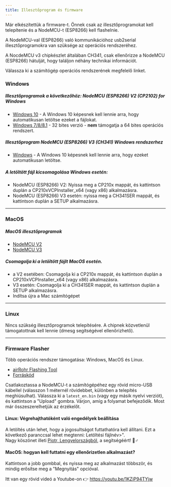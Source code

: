```yaml
---
title: Illesztőprogram és firmware
---
```


Már elkészítettük a firmware-t. Önnek csak az illesztőprogramokat kell telepítenie és a NodeMCU-t (ESP8266) kell flashelnie.

A NodeMCU-val (ESP8266) való kommunikációhoz usb2serial illesztőprogramokra van szüksége az operációs rendszeréhez.

A NocdeMCU v3 chipkészlet általában CH341, csak ellenőrizze a NodeMCU (ESP8266) hátulját, hogy találjon néhány technikai információt.

Válassza ki a számítógép operációs rendszerének megfelelő linket.

### Windows

##### Illesztőprogramok a következőhöz: NodeMCU (ESP8266) V2 (CP2102) for Windows
* [Windows 10](https://www.silabs.com/documents/public/software/CP210x_Universal_Windows_Driver.zip) - A Windows 10 képesnek kell lennie arra, hogy automatikusan letöltse ezeket a fájlokat.
* [Windows 7/8/8.1](https://www.silabs.com/documents/public/software/CP210x_Windows_Drivers.zip) - 32 bites verzió - **nem** támogatja a 64 bites operációs rendszert.

##### Illesztőprogram NodeMCU (ESP8266) V3 (CH341) Windows rendszerhez
* [Windows](http://www.wch.cn/downloads/file/5.html) - A Windows 10 képesnek kell lennie arra, hogy ezeket automatikusan letöltse.

##### A letöltött fájl kicsomagolása Windows esetén:
* NodeMCU (ESP8266) V2: Nyissa meg a CP210x mappát, és kattintson duplán a CP210xVCPInstaller_x64 (vagy x86) alkalmazásra.
* NodeMCU (ESP8266) V3 esetén: nyissa meg a CH341SER mappát, és kattintson duplán a SETUP alkalmazásra.

---

### MacOS

##### MacOS illesztőprogramok
* [NodeMCU V2](https://www.silabs.com/documents/public/software/Mac_OSX_VCP_Driver.zip )
* [NodeMCU V3](http://www.wch.cn/downloads/file/178.html)

##### Csomagolja ki a letöltött fájlt MacOS esetén.
* a V2 esetében: Csomagolja ki a CP210x mappát, és kattintson duplán a CP210xVCPInstaller_x64 (vagy x86) alkalmazásra.
* V3 esetén: Csomagolja ki a CH341SER mappát, és kattintson duplán a SETUP alkalmazásra.
* Indítsa újra a Mac számítógépet

---

### Linux
Nincs szükség illesztőprogramok telepítésére. A chipnek közvetlenül támogatottnak kell lennie (dmesg segítségével ellenőrizhető).

---
### Firmware Flasher
Több operációs rendszer támogatása: Windows, MacOS és Linux.

* [airRohr Flashing Tool](http://firmware.sensor.community/airrohr/flashing-tool/)
* [Forráskód](https://github.com/opendata-stuttgart/airrohr-firmware-flasher)

Csatlakoztassa a NodeMCU-t a számítógépéhez egy rövid micro-USB kábellel (válasszon 1 méternél rövidebbet, különben a telepítés meghiúsulhat). Válassza ki a `latest_en.bin` (vagy egy másik nyelvi verziót), és kattintson a "Upload" gombra.
Várjon, amíg a folyamat befejeződik. Most már összeszerelhetjük az érzékelőt.

#### Linux: Végrehajthatóként való engedélyek beállítása
A letöltés után lehet, hogy a jogosultságot futtathatóra kell állítani. Ezt a következő paranccsal lehet megtenni: Letöltési fájlnév>".
<br>
Nagy köszönet illeti [Piotr, Lengyelországból](https://dropbox.inf.re), a segítségéért! 🙋♂️

#### MacOS: hogyan kell futtatni egy ellenőrizetlen alkalmazást?
Kattintson a jobb gombbal, és nyissa meg az alkalmazást többször, és mindig erősítse meg a "Megnyitás" opcióval.

Itt van egy rövid videó a Youtube-on 👉 https://youtu.be/1KZiP94TYjw




